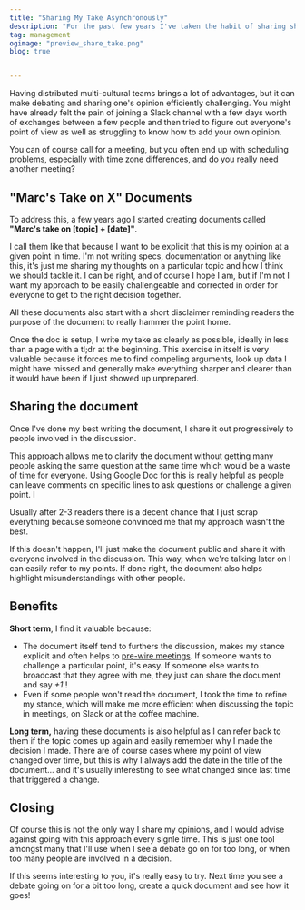 ```yaml
---
title: "Sharing My Take Asynchronously"
description: "For the past few years I've taken the habit of sharing short documents to explain my opinions and make discussions move faster. So far they've been mostly helpful in furthering debates, so let me share the format and reasons I'm doing this."
tag: management
ogimage: "preview_share_take.png"
blog: true


---
```


Having distributed multi-cultural teams brings a lot of advantages, but it can make debating and sharing one's opinion efficiently challenging. You might have already felt the pain of joining a Slack channel with a few days worth of exchanges between a few people and then tried to figure out everyone's point of view as well as struggling to know how to add your own opinion.

You can of course call for a meeting, but you often end up with scheduling problems, especially with time zone differences, and do you really need another meeting?

## "Marc's Take on X" Documents

To address this, a few years ago I started creating documents called **"Marc's take on [topic] + [date]"**.

I call them like that because I want to be explicit that this is my opinion at a given point in time. I'm not writing specs, documentation or anything like this, it's just me sharing my thoughts on a particular topic and how I think we should tackle it. I can be right, and of course I hope I am, but if I'm not I want my approach to be easily challengeable and corrected in order for everyone to get to the right decision together.

All these documents also start with a short disclaimer reminding readers the purpose of the document to really hammer the point home.

Once the doc is setup, I write my take as clearly as possible, ideally in less than a page with a tl;dr at the beginning. This exercise in itself is very valuable because it forces me to find compeling arguments, look up data I might have missed and generally make everything sharper and clearer than it would have been if I just showed up unprepared.

## Sharing the document

Once I've done my best writing the document, I share it out progressively to people involved in the discussion.

This approach allows me to clarify the document without getting many people asking the same question at the same time which would be a waste of time for everyone. Using Google Doc for this is really helpful as people can leave comments on specific lines to ask questions or challenge a given point. I

Usually after 2-3 readers there is a decent chance that I just scrap everything because someone convinced me that my approach wasn't the best.

If this doesn't happen, I'll just make the document public and share it with everyone involved in the discussion. This way, when we're talking later on I can easily refer to my points. If done right, the document also helps highlight misunderstandings with other people.

## Benefits

**Short term**, I find it valuable because:

- The document itself tend to furthers the discussion, makes my stance explicit and often helps to [pre-wire meetings](https://www.manager-tools.com/2007/11/how-to-prewire-a-meeting). If someone wants to challenge a particular point, it's easy. If someone else wants to broadcast that they agree with me, they just can share the document and say *+1* !
- Even if some people won't read the document, I took the time to refine my stance, which will make me more efficient when discussing the topic in meetings, on Slack or at the coffee machine.

**Long term,** having these documents is also helpful as I can refer back to them if the topic comes up again and easily remember why I made the decision I made. There are of course cases where my point of view changed over time, but this is why I always add the date in the title of the document... and it's usually interesting to see what changed since last time that triggered a change.

## Closing

Of course this is not the only way I share my opinions, and I would advise against going with this approach every signle time. This is just one tool amongst many that I'll use when I see a debate go on for too long, or when too many people are involved in a decision.

If this seems interesting to you, it's really easy to try. Next time you see a debate going on for a bit too long, create a quick document and see how it goes!